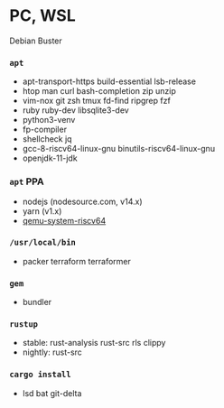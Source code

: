 PC, WSL
========
Debian Buster

### `apt`
- apt-transport-https build-essential lsb-release
- htop man curl bash-completion zip unzip
- vim-nox git zsh tmux fd-find ripgrep fzf
- ruby ruby-dev libsqlite3-dev
- python3-venv
- fp-compiler
- shellcheck jq
- gcc-8-riscv64-linux-gnu binutils-riscv64-linux-gnu
- openjdk-11-jdk

### `apt` PPA
- nodejs (nodesource.com, v14.x)
- yarn (v1.x)
- [qemu-system-riscv64](https://github.com/simnalamburt/qemu-system-riscv64.deb)

### `/usr/local/bin`
- packer terraform terraformer

### `gem`
- bundler

### `rustup`
- stable: rust-analysis rust-src rls clippy
- nightly: rust-src

### `cargo install`
- lsd bat git-delta
